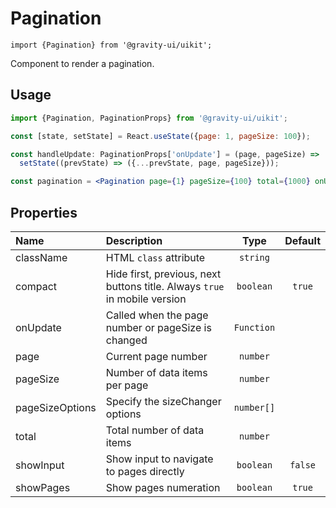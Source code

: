 <!--GITHUB_BLOCK-->

# Pagination

<!--/GITHUB_BLOCK-->

```tsx
import {Pagination} from '@gravity-ui/uikit';
```

Component to render a pagination.

## Usage

```jsx
import {Pagination, PaginationProps} from '@gravity-ui/uikit';

const [state, setState] = React.useState({page: 1, pageSize: 100});

const handleUpdate: PaginationProps['onUpdate'] = (page, pageSize) =>
  setState((prevState) => ({...prevState, page, pageSize}));

const pagination = <Pagination page={1} pageSize={100} total={1000} onUpdate={handleUpdate} />;
```

## Properties

| Name            | Description                                                               |    Type    | Default |
| :-------------- | :------------------------------------------------------------------------ | :--------: | :-----: |
| className       | HTML `class` attribute                                                    |  `string`  |         |
| compact         | Hide first, previous, next buttons title. Always `true` in mobile version | `boolean`  | `true`  |
| onUpdate        | Called when the page number or pageSize is changed                        | `Function` |         |
| page            | Current page number                                                       |  `number`  |         |
| pageSize        | Number of data items per page                                             |  `number`  |         |
| pageSizeOptions | Specify the sizeChanger options                                           | `number[]` |         |
| total           | Total number of data items                                                |  `number`  |         |
| showInput       | Show input to navigate to pages directly                                  | `boolean`  | `false` |
| showPages       | Show pages numeration                                                     | `boolean`  | `true`  |
